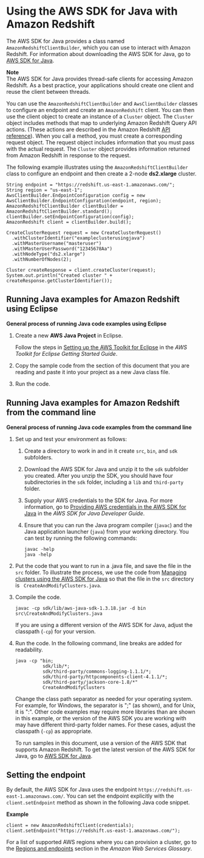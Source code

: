 # Using the AWS SDK for Java with Amazon Redshift<a name="using-aws-sdk-for-java"></a>

The AWS SDK for Java provides a class named `AmazonRedshiftClientBuilder`, which you can use to interact with Amazon Redshift\. For information about downloading the AWS SDK for Java, go to [AWS SDK for Java](https://aws.amazon.com/sdk-for-java/)\. 

**Note**  
The AWS SDK for Java provides thread\-safe clients for accessing Amazon Redshift\. As a best practice, your applications should create one client and reuse the client between threads\.

You can use the `AmazonRedshiftClientBuilder` and `AwsClientBuilder` classes to configure an endpoint and create an `AmazonRedshift` client\. You can then use the client object to create an instance of a `Cluster` object\. The `Cluster` object includes methods that map to underlying Amazon Redshift Query API actions\. \(These actions are described in the Amazon Redshift [API reference](https://docs.aws.amazon.com/redshift/latest/APIReference/API_Operations.html)\)\. When you call a method, you must create a corresponding request object\. The request object includes information that you must pass with the actual request\. The `Cluster` object provides information returned from Amazon Redshift in response to the request\. 

The following example illustrates using the `AmazonRedshiftClientBuilder` class to configure an endpoint and then create a 2\-node **ds2\.xlarge** cluster\. 

```
String endpoint = "https://redshift.us-east-1.amazonaws.com/";
String region = "us-east-1";
AwsClientBuilder.EndpointConfiguration config = new AwsClientBuilder.EndpointConfiguration(endpoint, region);
AmazonRedshiftClientBuilder clientBuilder = AmazonRedshiftClientBuilder.standard();
clientBuilder.setEndpointConfiguration(config);
AmazonRedshift client = clientBuilder.build();

CreateClusterRequest request = new CreateClusterRequest()
  .withClusterIdentifier("exampleclusterusingjava")
  .withMasterUsername("masteruser")
  .withMasterUserPassword("12345678Aa")
  .withNodeType("ds2.xlarge")
  .withNumberOfNodes(2);

Cluster createResponse = client.createCluster(request);
System.out.println("Created cluster " + createResponse.getClusterIdentifier());
```

## Running Java examples for Amazon Redshift using Eclipse<a name="setting-up-and-testing-sdk-java"></a>

**General process of running Java code examples using Eclipse**

1. Create a new **AWS Java Project** in Eclipse\. 

   Follow the steps in [Setting up the AWS Toolkit for Eclipse](https://docs.aws.amazon.com/AWSToolkitEclipse/latest/GettingStartedGuide/tke_setup.html) in the *AWS Toolkit for Eclipse Getting Started Guide*\.

1. Copy the sample code from the section of this document that you are reading and paste it into your project as a new Java class file\.

1. Run the code\.

## Running Java examples for Amazon Redshift from the command line<a name="setting-up-and-testing-sdk-java-commandline"></a>

**General process of running Java code examples from the command line**

1. Set up and test your environment as follows:

   1. Create a directory to work in and in it create `src`, `bin`, and `sdk` subfolders\. 

   1. Download the AWS SDK for Java and unzip it to the `sdk` subfolder you created\. After you unzip the SDK, you should have four subdirectories in the `sdk` folder, including a `lib` and `third-party` folder\.

   1.  Supply your AWS credentials to the SDK for Java\. For more information, go to [Providing AWS credentials in the AWS SDK for Java](https://docs.aws.amazon.com/sdk-for-java/latest/developer-guide/credentials.html) in the *AWS SDK for Java Developer Guide*\. 

   1. Ensure that you can run the Java program compiler \(`javac`\) and the Java application launcher \(`java`\) from your working directory\. You can test by running the following commands:

      ```
      javac -help
      java -help
      ```

1. Put the code that you want to run in a \.java file, and save the file in the `src` folder\. To illustrate the process, we use the code from [Managing clusters using the AWS SDK for Java](managing-clusters-java.md) so that the file in the `src` directory is ` CreateAndModifyClusters.java`\.

1. Compile the code\. 

   ```
   javac -cp sdk/lib/aws-java-sdk-1.3.18.jar -d bin src\CreateAndModifyClusters.java
   ```

   If you are using a different version of the AWS SDK for Java, adjust the classpath \(`-cp`\) for your version\.

1. Run the code\. In the following command, line breaks are added for readability\.

   ```
   java -cp "bin;
             sdk/lib/*;
             sdk/third-party/commons-logging-1.1.1/*;
             sdk/third-party/httpcomponents-client-4.1.1/*;
             sdk/third-party/jackson-core-1.8/*" 
             CreateAndModifyClusters
   ```

   Change the class path separator as needed for your operating system\. For example, for Windows, the separator is ";" \(as shown\), and for Unix, it is ":"\. Other code examples may require more libraries than are shown in this example, or the version of the AWS SDK you are working with may have different third\-party folder names\. For these cases, adjust the classpath \(`-cp`\) as appropriate\.

   To run samples in this document, use a version of the AWS SDK that supports Amazon Redshift\. To get the latest version of the AWS SDK for Java, go to [AWS SDK for Java](https://aws.amazon.com/sdkforjava/)\.

## Setting the endpoint<a name="setting-sdk-java-endpoint"></a>

By default, the AWS SDK for Java uses the endpoint `https://redshift.us-east-1.amazonaws.com/`\. You can set the endpoint explicitly with the `client.setEndpoint` method as shown in the following Java code snippet\.

**Example**  

```
client = new AmazonRedshiftClient(credentials);
client.setEndpoint("https://redshift.us-east-1.amazonaws.com/");
```

For a list of supported AWS regions where you can provision a cluster, go to the [Regions and endpoints](https://docs.aws.amazon.com/general/latest/gr/rande.html#redshift_region) section in the *Amazon Web Services Glossary*\. 